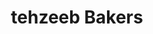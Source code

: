 ---
title: "tehzeeb Bakers"
url: /rawalpindi/tehzeeb-bakers-commercial-market-scheme-3/
shop: bakery
---